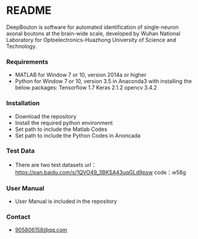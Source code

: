 # README #

DeepBouton is software for automated identification of single-neuron axonal boutons
at the brain-wide scale, developed by Wuhan National Laboratory for
Optoelectronics-Huazhong University of Science and Technology.

### Requirements ###

* MATLAB for Window 7 or 10, version 2014a or higher
* Python for Window 7 or 10, version 3.5 in Anaconda3 with installing the below packages:
  Tensorflow 1.7
  Keras 2.1.2
  opencv 3.4.2

### Installation ###

* Download the repository
* Install the required python environment
* Set path to include the Matlab Codes
* Set path to include the Python Codes in Anoncada


### Test Data ###

* There are two test datasets
url：https://pan.baidu.com/s/1QVO49_3BKSA43uqGLd9psw 
code：w58g 

### User Manual ###

* User Manual is included in the repository

### Contact ###

* 905806158@qq.com

